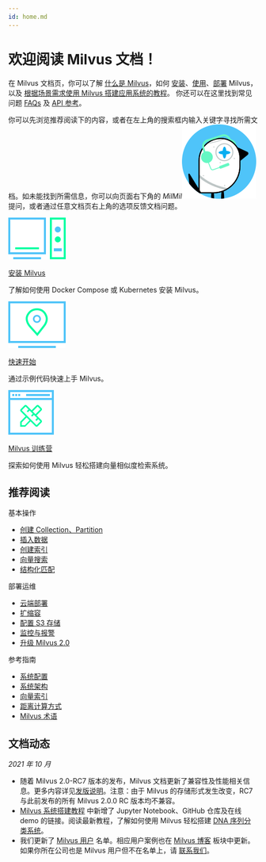 ```yaml
---
id: home.md
---
```


# 欢迎阅读 Milvus 文档！ 

在 Milvus 文档页，你可以了解 [什么是 Milvus](overview.md)，如何 [安装](install_standalone-docker.md)、[使用](connect.md)、[部署](aws.md) Milvus，以及 [根据场景需求使用 Milvus 搭建应用系统的教程](image_similarity_search.md)。 你还可以在这里找到常见问题 [FAQs](performance_faq.md) 及 [API 参考](https://milvus.io/api-reference/pymilvus/v2.0.0rc8/api/collection.html)。

你可以先浏览推荐阅读下的内容，或者在左上角的搜索框内输入关键字寻找所需文档。如未能找到所需信息，你可以向页面右下角的 _MilMil_![MilMil](../../../assets/icon_bird.svg) 提问，或者通过任意文档页右上角的选项反馈文档问题。

<div class="card-wrapper">

<div class="start_card_container">
  <a href="install_standalone-docker.md">
    <img  src="../../../assets/standalone.svg" alt="icon" />
    <p class="link-btn">安装 Milvus <i class="fas fa-chevron-circle-right"></i></p>
  </a>
  <p>了解如何使用 Docker Compose 或 Kubernetes 安装 Milvus。</p>
</div>

<div class="start_card_container">
  <a href="example_code.md">
    <img  src="../../../assets/start.svg" alt="icon" />
    <p class="link-btn">快速开始 <i class="fas fa-chevron-circle-right"></i></p>
  </a>
  <p>通过示例代码快速上手 Milvus。</p>
</div>

<div class="start_card_container">
  <a href="/bootcamp">
    <img  src="../../../assets/bootcamps.svg" alt="icon" />
    <p class="link-btn">Milvus 训练营 <i class="fas fa-chevron-circle-right"></i></p>
  </a>
  <p>
  探索如何使用 Milvus 轻松搭建向量相似度检索系统。
  </p>
</div>

</div>

## 推荐阅读

<div class="doc-home-recommend-section">

<div class="recomment-item">
  <p>基本操作</p>

- [创建 Collection、Partition](create.md)
- [插入数据](insert.md)
- [创建索引](build.md)
- [向量搜索](search.)
- [结构化匹配](query.md)
</div>

<div class="recomment-item">
  <p>部署运维</p>

- [云端部署](aws.md)
- [扩缩容](scaleout.md)
- [配置 S3 存储](deploy_s3.md)
- [监控与报警](monitor.md)
- [升级 Milvus 2.0](upgrade.md)
</div>

<div class="recomment-item">
  <p>参考指南</p>

- [系统配置](configuration_standalone-basic.md)
- [系统架构](architecture_overview.md)
- [向量索引](index_selection.md)
- [距离计算方式](metric.md)
- [Milvus 术语](glossary.md)
</div>

</div>

<div class="doc-home-what-is-new">

## 文档动态

_2021 年 10 月_

- 随着 Milvus 2.0-RC7 版本的发布，Milvus 文档更新了兼容性及性能相关信息。更多内容详见[发版说明](release_notes.md)。注意：由于 Milvus 的存储形式发生改变，RC7 与此前发布的所有 Milvus 2.0.0 RC 版本均不兼容。 
- [Milvus 系统搭建教程](image_similarity_search.md) 中新增了 Jupyter Notebook、GitHub 仓库及在线 demo 的链接。阅读最新教程，了解如何使用 Milvus 轻松搭建 [DNA 序列分类系统](dna_sequence_classification.md)。
- 我们更新了 [Milvus 用户](milvus_adopters.md) 名单。相应用户案例也在 [Milvus 博客](https://milvus.io/cn/blog) 板块中更新。如果你所在公司也是 Milvus 用户但不在名单上，请 [联系我们](https://github.com/milvus-io/milvus-docs/issues/new?assignees=&labels=&template=--error-report.yaml&title=v2.0.0%20Milvus%20Adopters%20(milvus_adopters.md)%20Doc%20Update)。
</div>
